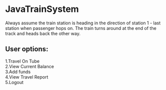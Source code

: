 # JavaTrainSystem

Always assume the train station is heading in the direction of station 1 - last station when passenger hops on.
The train turns around at the end of the track and heads back the other way.

## User options:
  1.Travel On Tube\
  2.View Current Balance\
  3.Add funds\
  4.View Travel Report\
  5.Logout
  
 
